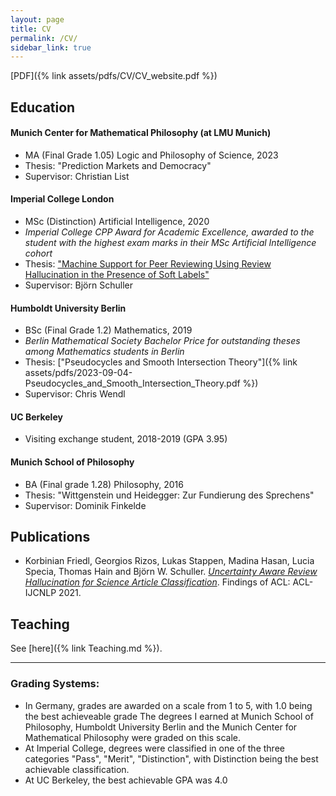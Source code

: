 ```yaml
---
layout: page
title: CV
permalink: /CV/
sidebar_link: true
---
```

[PDF]({% link assets/pdfs/CV/CV_website.pdf %})

## Education
#### Munich Center for Mathematical Philosophy (at LMU Munich)
- MA (Final Grade 1.05) Logic and Philosophy of Science, 2023
- Thesis: "Prediction Markets and Democracy"
- Supervisor: Christian List

#### Imperial College London
- MSc (Distinction) Artificial Intelligence, 2020
- *Imperial College CPP Award for Academic Excellence, awarded to the student with the highest exam marks in their MSc Artificial Intelligence cohort*
- Thesis: ["Machine Support for Peer Reviewing Using Review Hallucination in the Presence of Soft Labels"](https://aclanthology.org/2021.findings-acl.443/)
- Supervisor: Björn Schuller

#### Humboldt University Berlin
- BSc (Final Grade 1.2) Mathematics, 2019
- *Berlin Mathematical Society Bachelor Price for outstanding theses among Mathematics students in Berlin*
- Thesis: ["Pseudocycles and Smooth Intersection Theory"]({% link assets/pdfs/2023-09-04-Pseudocycles_and_Smooth_Intersection_Theory.pdf %})
- Supervisor: Chris Wendl

#### UC Berkeley
- Visiting exchange student, 2018-2019 (GPA 3.95)

#### Munich School of Philosophy
- BA (Final grade 1.28) Philosophy, 2016
- Thesis: "Wittgenstein und Heidegger: Zur Fundierung des Sprechens"
- Supervisor: Dominik Finkelde

## Publications
-  Korbinian Friedl, Georgios Rizos, Lukas Stappen, Madina Hasan, Lucia Specia, Thomas Hain and Björn W. Schuller. [*Uncertainty Aware Review Hallucination for Science Article Classification*](https://aclanthology.org/2021.findings-acl.443/). Findings of ACL: ACL-IJCNLP 2021.

## Teaching
See [here]({% link Teaching.md %}).


---

### Grading Systems:
- In Germany, grades are awarded on a scale from 1 to 5, with 1.0 being the best
achieveable grade The degrees I earned at Munich School of Philosophy, Humboldt University Berlin and the Munich Center for Mathematical Philosophy were graded on this scale.
- At Imperial College, degrees were classified in one of the three categories "Pass", "Merit", "Distinction", with Distinction being the best achievable classification.
- At UC Berkeley, the best achievable GPA was 4.0

<!-- <object data="CV_website.pdf" width="100%" height="1000" type='application/pdf'/> -->